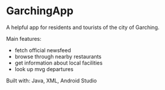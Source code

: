 # GarchingApp
A helpful app for residents and tourists of the city of Garching.

Main features:

- fetch official newsfeed
- browse through nearby restaurants 
- get information about local facilities
- look up mvg departures 

Built with: Java, XML, Android Studio
